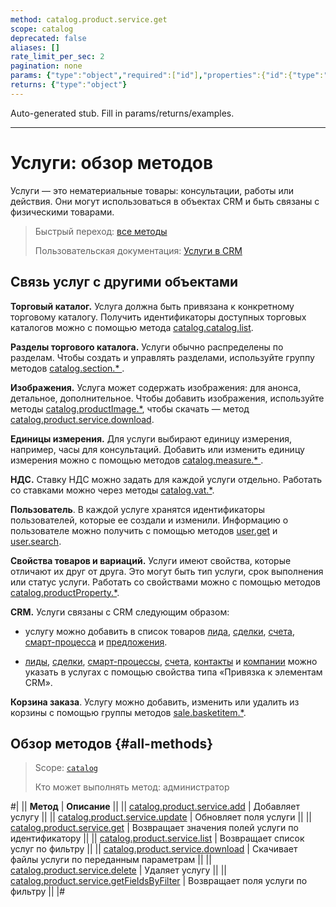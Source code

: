 ```yaml
---
method: catalog.product.service.get
scope: catalog
deprecated: false
aliases: []
rate_limit_per_sec: 2
pagination: none
params: {"type":"object","required":["id"],"properties":{"id":{"type":"integer"}}}
returns: {"type":"object"}
---
```


Auto-generated stub. Fill in params/returns/examples.

---

# Услуги: обзор методов

Услуги — это нематериальные товары: консультации, работы или действия. Они могут использоваться в объектах CRM и быть связаны с физическими товарами.

> Быстрый переход: [все методы](#all-methods) 
> 
> Пользовательская документация: [Услуги в CRM](https://helpdesk.bitrix24.ru/open/16560760/)

## Связь услуг с другими объектами

**Торговый каталог.** Услуга должна быть привязана к конкретному торговому каталогу. Получить идентификаторы доступных торговых каталогов можно с помощью метода [catalog.catalog.list](../../catalog/catalog-catalog-list.md).

**Разделы торгового каталога.** Услуги обычно распределены по разделам. Чтобы создать и управлять разделами, используйте группу методов [catalog.section.\* ](../../section/index.md).

**Изображения.** Услуга может содержать изображения: для анонса, детальное, дополнительное. Чтобы добавить изображения, используйте методы [catalog.productImage.\*](../../product-image/index.md), чтобы скачать — метод [catalog.product.service.download](./catalog-product-service-download.md).

**Единицы измерения.** Для услуги выбирают единицу измерения, например, часы для консультаций. Добавить или изменить единицу измерения можно с помощью методов [catalog.measure.\* ](../../measure/index.md).

**НДС.** Ставку НДС можно задать для каждой услуги отдельно. Работать со ставками можно через методы [catalog.vat.\*](../../vat/index.md).

**Пользователь**. В каждой услуге хранятся идентификаторы пользователей, которые ее создали и изменили. Информацию о пользователе можно получить с помощью методов [user.get](../../../user/user-get.md) и [user.search](../../../user/user-search.md).

**Свойства товаров и вариаций.** Услуги имеют свойства, которые отличают их друг от друга. Это могут быть тип услуги, срок выполнения или статус услуги. Работать со свойствами можно с помощью методов [catalog.productProperty.\*](../../product-property/index.md).

**CRM.** Услуги связаны с CRM следующим образом:

- услугу можно добавить в список товаров [лида](../../../crm/leads/index.md), [сделки](../../../crm/deals/index.md), [счета](../../../crm/universal/invoice.md), [смарт-процесса](../../../crm/universal/index.md) и [предложения](../../../crm/quote/index.md).

- [лиды](../../../crm/leads/index.md), [сделки](../../../crm/deals/index.md), [смарт-процессы](../../../crm/universal/index.md), [счета](../../../crm/universal/invoice.md), [контакты](../../../crm/contacts/index.md) и [компании](../../../crm/companies/index.md) можно указать в услугах с помощью свойства типа «Привязка к элементам CRM».

**Корзина заказа**. Услугу можно добавить, изменить или удалить из корзины с помощью группы методов [sale.basketitem.\*](../../../sale/basket-item/index.md).

## Обзор методов {#all-methods}

> Scope: [`catalog`](../../../scopes/permissions.md)
>
> Кто может выполнять метод: администратор

#|
|| **Метод** | **Описание** ||
|| [catalog.product.service.add](./catalog-product-service-add.md) | Добавляет услугу ||
|| [catalog.product.service.update](./catalog-product-service-update.md) | Обновляет поля услуги ||
|| [catalog.product.service.get](./catalog-product-service-get.md) | Возвращает значения полей услуги по идентификатору ||
|| [catalog.product.service.list](./catalog-product-service-list.md) | Возвращает список услуг по фильтру ||
|| [catalog.product.service.download](./catalog-product-service-download.md) | Скачивает файлы услуги по переданным параметрам ||
|| [catalog.product.service.delete](./catalog-product-service-delete.md) | Удаляет услугу ||
|| [catalog.product.service.getFieldsByFilter](./catalog-product-service-get-fields-by-filter.md) | Возвращает поля услуги по фильтру ||
|#
